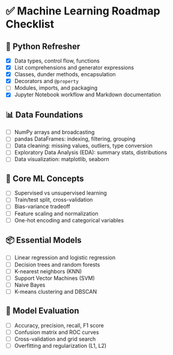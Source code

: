 # ✅ Machine Learning Roadmap Checklist

## 🐍 Python Refresher
- [x] Data types, control flow, functions
- [x] List comprehensions and generator expressions
- [x] Classes, dunder methods, encapsulation
- [x] Decorators and `@property`
- [ ] Modules, imports, and packaging
- [x] Jupyter Notebook workflow and Markdown documentation

## 📊 Data Foundations
- [ ] NumPy arrays and broadcasting
- [ ] pandas DataFrames: indexing, filtering, grouping
- [ ] Data cleaning: missing values, outliers, type conversion
- [ ] Exploratory Data Analysis (EDA): summary stats, distributions
- [ ] Data visualization: matplotlib, seaborn

## 🧠 Core ML Concepts
- [ ] Supervised vs unsupervised learning
- [ ] Train/test split, cross-validation
- [ ] Bias-variance tradeoff
- [ ] Feature scaling and normalization
- [ ] One-hot encoding and categorical variables

## 📦 Essential Models
- [ ] Linear regression and logistic regression
- [ ] Decision trees and random forests
- [ ] K-nearest neighbors (KNN)
- [ ] Support Vector Machines (SVM)
- [ ] Naive Bayes
- [ ] K-means clustering and DBSCAN

## 🧪 Model Evaluation
- [ ] Accuracy, precision, recall, F1 score
- [ ] Confusion matrix and ROC curves
- [ ] Cross-validation and grid search
- [ ] Overfitting and regularization (L1, L2)
